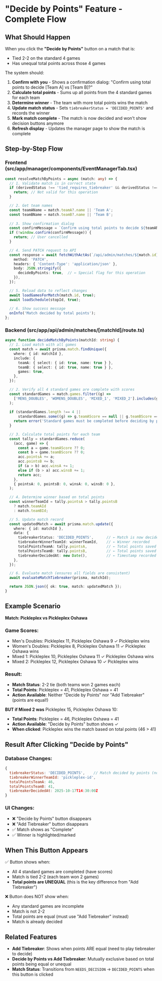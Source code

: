 # "Decide by Points" Feature - Complete Flow

## What Should Happen

When you click the **"Decide by Points"** button on a match that is:
- Tied 2-2 on the standard 4 games
- Has unequal total points across those 4 games

The system should:

1. **Confirm with you** - Shows a confirmation dialog: "Confirm using total points to decide [Team A] vs [Team B]?"
2. **Calculate total points** - Sums up all points from the 4 standard games for each team
3. **Determine winner** - The team with more total points wins the match
4. **Update match status** - Sets `tiebreakerStatus = 'DECIDED_POINTS'` and records the winner
5. **Mark match complete** - The match is now decided and won't show decision buttons anymore
6. **Refresh display** - Updates the manager page to show the match is complete

## Step-by-Step Flow

### Frontend (src/app/manager/components/EventManagerTab.tsx)

```typescript
const resolveMatchByPoints = async (match: any) => {
  // 1. Validate match is in correct state
  if (derivedStatus !== 'tied_requires_tiebreaker' && derivedStatus !== 'needs_decision') {
    return; // Not valid for this operation
  }

  // 2. Get team names
  const teamAName = match.teamA?.name || 'Team A';
  const teamBName = match.teamB?.name || 'Team B';
  
  // 3. Show confirmation dialog
  const confirmMessage = `Confirm using total points to decide ${teamAName} vs ${teamBName}?`;
  if (!window.confirm(confirmMessage)) {
    return; // User cancelled
  }

  // 4. Send PATCH request to API
  const response = await fetchWithActAs(`/api/admin/matches/${match.id}`, {
    method: 'PATCH',
    headers: { 'Content-Type': 'application/json' },
    body: JSON.stringify({
      decideByPoints: true,  // ← Special flag for this operation
    }),
  });

  // 5. Reload data to reflect changes
  await loadGamesForMatch(match.id, true);
  await loadSchedule(stopId, true);
  
  // 6. Show success message
  onInfo('Match decided by total points');
};
```

### Backend (src/app/api/admin/matches/[matchId]/route.ts)

```typescript
async function decideMatchByPoints(matchId: string) {
  // 1. Load match with all games
  const match = await prisma.match.findUnique({
    where: { id: matchId },
    include: {
      teamA: { select: { id: true, name: true } },
      teamB: { select: { id: true, name: true } },
      games: true,
    },
  });

  // 2. Verify all 4 standard games are complete with scores
  const standardGames = match.games.filter((g) =>
    ['MENS_DOUBLES', 'WOMENS_DOUBLES', 'MIXED_1', 'MIXED_2'].includes(g.slot ?? ''),
  );
  
  if (standardGames.length !== 4 || 
      standardGames.some((g) => g.teamAScore == null || g.teamBScore == null)) {
    return error('Standard games must be completed before deciding by points.');
  }

  // 3. Calculate total points for each team
  const tally = standardGames.reduce(
    (acc, game) => {
      const a = game.teamAScore ?? 0;
      const b = game.teamBScore ?? 0;
      acc.pointsA += a;
      acc.pointsB += b;
      if (a > b) acc.winsA += 1;
      else if (b > a) acc.winsB += 1;
      return acc;
    },
    { pointsA: 0, pointsB: 0, winsA: 0, winsB: 0 },
  );

  // 4. Determine winner based on total points
  const winnerTeamId = tally.pointsA > tally.pointsB 
    ? match.teamAId 
    : match.teamBId;

  // 5. Update match record
  const updatedMatch = await prisma.match.update({
    where: { id: matchId },
    data: {
      tiebreakerStatus: 'DECIDED_POINTS',      // ← Match is now decided
      tiebreakerWinnerTeamId: winnerTeamId,    // ← Winner recorded
      totalPointsTeamA: tally.pointsA,         // ← Total points saved
      totalPointsTeamB: tally.pointsB,         // ← Total points saved
      tiebreakerDecidedAt: new Date(),         // ← Timestamp recorded
    },
  });

  // 6. Evaluate match (ensures all fields are consistent)
  await evaluateMatchTiebreaker(prisma, matchId);

  return JSON.json({ ok: true, match: updatedMatch });
}
```

## Example Scenario

**Match: Pickleplex vs Pickleplex Oshawa**

### Game Scores:
- Men's Doubles: Pickleplex 11, Pickleplex Oshawa 9 ✓ Pickleplex wins
- Women's Doubles: Pickleplex 8, Pickleplex Oshawa 11 ✓ Pickleplex Oshawa wins
- Mixed 1: Pickleplex 10, Pickleplex Oshawa 11 ✓ Pickleplex Oshawa wins
- Mixed 2: Pickleplex 12, Pickleplex Oshawa 10 ✓ Pickleplex wins

### Result:
- **Match Status**: 2-2 tie (both teams won 2 games each)
- **Total Points**: Pickleplex = 41, Pickleplex Oshawa = 41
- **Action Available**: Neither "Decide by Points" nor "Add Tiebreaker" (points are equal!)

**BUT if Mixed 2 was** Pickleplex 15, Pickleplex Oshawa 10:
- **Total Points**: Pickleplex = 46, Pickleplex Oshawa = 41
- **Action Available**: "Decide by Points" button shows ✓
- **When clicked**: Pickleplex wins the match based on total points (46 > 41)

## Result After Clicking "Decide by Points"

### Database Changes:
```javascript
{
  tiebreakerStatus: 'DECIDED_POINTS',    // Match decided by points (not tiebreaker)
  tiebreakerWinnerTeamId: 'pickleplex-id',
  totalPointsTeamA: 46,
  totalPointsTeamB: 41,
  tiebreakerDecidedAt: 2025-10-17T14:30:00Z
}
```

### UI Changes:
- ❌ "Decide by Points" button disappears
- ❌ "Add Tiebreaker" button disappears
- ✅ Match shows as "Complete"
- ✅ Winner is highlighted/marked

## When This Button Appears

✅ Button shows when:
- All 4 standard games are completed (have scores)
- Match is tied 2-2 (each team won 2 games)
- **Total points are UNEQUAL** (this is the key difference from "Add Tiebreaker")

❌ Button does NOT show when:
- Any standard games are incomplete
- Match is not 2-2
- Total points are equal (must use "Add Tiebreaker" instead)
- Match is already decided

## Related Features

- **Add Tiebreaker**: Shows when points ARE equal (need to play tiebreaker to decide)
- **Decide by Points vs Add Tiebreaker**: Mutually exclusive based on total points being equal or unequal
- **Match Status**: Transitions from `NEEDS_DECISION` → `DECIDED_POINTS` when this button is clicked
